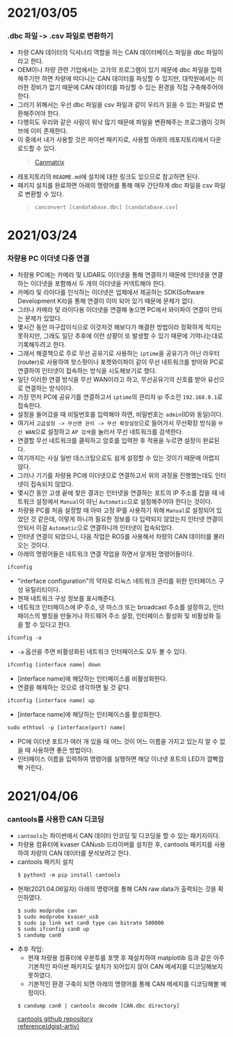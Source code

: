 # 2021/03/05
### .dbc 파일 -> .csv 파일로 변환하기
- 차량 CAN 데이터의 딕셔너리 역할을 하는 CAN 데이터베이스 파일을 dbc 파일이라고 한다.
- OEM이나 차량 관련 기업에서는 고가의 프로그램이 있기 때문에 dbc 파일을 입력해주기만 하면 차량에 떠다니는 CAN 데이터를 파싱할 수 있지만, 대학원에서는 이러한 장비가 없기 때문에 CAN 데이터를 파싱할 수 있는 환경을 직접 구축해주어야 한다.
- 그러기 위해서는 우선 dbc 파일을 csv 파일과 같이 우리가 읽을 수 있는 파일로 변환해주어야 한다.
- 다행히도 우리와 같은 사람이 워낙 많기 때문에 파일을 변환해주는 프로그램이 깃허브에 이미 존재한다.
- 이 중에서 내가 사용할 것은 파이썬 패키지로, 사용할 아래의 레포지토리에서 다운로드할 수 있다.  
    > [Canmatrix](https://github.com/ebroecker/canmatrix.git)  
- 레포지토리의 `README.md`에 설치에 대한 링크도 있으므로 참고하면 된다.
- 패키지 설치를 완료하면 아래의 명령어를 통해 매우 간단하게 dbc 파일을 csv 파일로 변환할 수 있다.  
    >`canconvert [candatabase.dbc] [candatabase.csv]`  

# 2021/03/24
### 차량용 PC 이더넷 다중 연결
- 차량용 PC에는 카메라 및 LIDAR도 이더넷을 통해 연결하기 때문에 인터넷을 연결하는 이더넷을 포함해서 두 개의 이더넷을 커넥트해야 한다.
- 카메라 및 라이다를 인식하는 이더넷은 업체에서 제공하는 SDK(Software Development Kit)을 통해 연결이 이미 되어 있기 때문에 문제가 없다.
- 그러나 카메라 및 라이다용 이더넷을 연결해 놓으면 PC에서 와이파이 연결이 안되는 문제가 있었다.
- 몇시간 동안 마구잡이식으로 이것저것 해보다가 해결한 방법이라 정확하게 적지는 못하지만, 그래도 일단 추후에 이런 상황이 또 발생할 수 있기 때문에 기억나는대로 기록해두려고 한다.
- 그래서 해결책으로 주로 무선 공유기로 사용하는 `iptime`을 공유기가 아닌 라우터(router)로 사용하여 핫스팟이나 포켓와이파이 같이 무선 네트워크를 받아와 PC로 연결하여 인터넷이 접속하는 방식을 시도해보기로 했다.
- 일단 이러한 연결 방식을 무선 WAN이라고 하고, 무선공유기의 신호를 받아 유선으로 연결하는 방식이다.
- 가장 먼저 PC에 공유기를 연결하고서 `iptime`의 관리자 ip 주소인 `192.168.0.1`로 접속한다.
- 설정을 들어갔을 때 비밀번호를 입력해야 하면, 비밀번호는 `admin`(ID와 동일)이다.
- 여기서 `고급설정 -> 무선랜 관리 -> 무선 확장설정`으로 들어가서 무선확장 방식을 `무선 WAN`으로 설정하고 `AP 검색`을 눌러서 무선 네트워크를 검색한다.
- 연결할 무선 네트워크를 클릭하고 암호를 입력한 후 적용을 누르면 설정이 완료된다.
- 여기까지는 사실 일반 데스크탑으로도 쉽게 설정할 수 있는 것이기 때문에 어렵지 않다.
- 그러나 기기를 차량용 PC에 이더넷으로 연결하고서 위의 과정을 진행했는데도 인터넷이 접속되지 않았다.
- 몇시간 동안 고생 끝에 찾은 결과는 인터넷을 연결하는 포트의 IP 주소를 잡을 때 네트워크 설정에서 `Manual`이 아닌 `Automatic`으로 설정해주어야 한다는 것이다.
- 차량용 PC를 처음 설정할 때 아마 고정 IP를 사용하기 위해 `Manual`로 설정되어 있었던 것 같은데, 이렇게 하니까 필요한 정보를 다 입력되지 않았는지 인터넷 연결이 안되서 이걸 `Automatic`으로 연결하니까 인터넷이 접속되었다.
- 인터넷 연결이 되었으니, 다음 작업은 ROS를 사용해서 차량의 CAN 데이터를 불러오는 것이다.
- 아래의 명령어들은 네트워크 연결 작업을 하면서 알게된 명령어들이다.

`ifconfig`
  - "interface configuration"의 약자로 리눅스 네트워크 관리를 위한 인터페이스 구성 유틸리티이다.
  - 현재 네트워크 구성 정보를 표시해준다.
  - 네트워크 인터페이스에 IP 주소, 넷 마스크 또는 broadcast 주소를 설정하고, 인터페이스의 별칭을 만들거나 하드웨어 주소 설정, 인터페이스 활성화 및 비활성화 등을 할 수 있다고 한다.  
  
`ifconfig -a`  
  - `-a` 옵션을 주면 비활성화된 네트워크 인터페이스도 모두 볼 수 있다.  

`ifconfig [interface name] down`  
  - [interface name]에 해당하는 인터페이스를 비활성화한다.
  - 연결을 해제하는 것으로 생각하면 될 것 같다.

`ifconfig [interface name] up`  
  - [interface name]에 해당하는 인터페이스를 활성화한다.

`sudo ethtool -p [interface(port) name]`  
  - PC에 이더넷 포트가 여러 개 있을 때 어느 것이 어느 이름을 가지고 있는지 알 수 없을 때 사용하면 좋은 방법이다.
  - 인터페이스 이름을 입력하여 명령어를 실행하면 해당 이너넷 포트의 LED가 깜빡깜빡 거린다.

# 2021/04/06
### cantools를 사용한 CAN 디코딩
- `cantools`는 파이썬에서 CAN 데이터 인코딩 및 디코딩을 할 수 있는 패키지이다.
- 차량용 컴퓨터에 kvaser CANusb 드라이버를 설치한 후, cantools 패키지를 사용하여 차량의 CAN 데이터를 분석보려고 한다.
- cantools 패키지 설치
  ```
  $ python3 -m pip install cantools
  ```
- 현재(2021.04.06일자) 아래의 명령어를 통해 CAN raw data가 출력되는 것을 확인하였다.
  ```
  $ sudo modprobe can
  $ sudo modprobe kvaser_usb
  $ sudo ip link set can0 type can bitrate 500000
  $ sudo ifconfig can0 up
  $ candump can0
  ```
- 추후 작업:
  - 현재 차량용 컴퓨터에 우분투를 포맷 후 재설치하여 matplotlib 등과 같은 아주 기본적인 파이썬 패키지도 설치가 되어있지 않아 CAN 메세지를 디코딩해보지 못하였다.
  - 기본적인 환경 구축이 되면 아래의 명령어를 통해 CAN 메세지를 디코딩해볼 예정이다.
  ```
  $ candump can0 | cantools decode [CAN.dbc directory]
  ```
  [cantools github repository](https://github.com/eerimoq/cantools)  
  [reference(dgist-artiv)](https://dgist-artiv.github.io/hwcomms/2020/08/31/socketcan-connect.html)